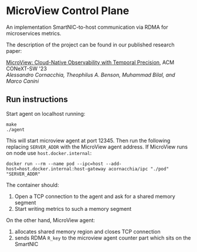 MicroView Control Plane
======================

An implementation SmartNIC-to-host communication via RDMA for microservices metrics.

The description of the project can be found in our published research paper:

[MicroView: Cloud-Native Observability with Temporal Precision](https://dl.acm.org/doi/10.1145/3630202.3630233), ACM CONeXT-SW '23  
*Alessandro Cornacchia, Theophilus A. Benson, Muhammad Bilal, and Marco Canini*

## Run instructions
Start agent on localhost running:
```
make
./agent
```

This will start microview agent at port 12345. Then run the following replacing `SERVER_ADDR` with the MicroView 
agent address. If MicroView runs on node use `host.docker.internal`:
```
docker run --rm --name pod --ipc=host --add-host=host.docker.internal:host-gateway acornacchia/ipc "./pod" "SERVER_ADDR"
```

The container should:
1. Open a TCP connection to the agent and ask for a shared memory segment
2. Start writing metrics to such a memory segment

On the other hand, MicroView agent:
1. allocates shared memory region and closes TCP connection
2. sends RDMA `R_key` to the microview agent counter part which sits on the SmartNIC
